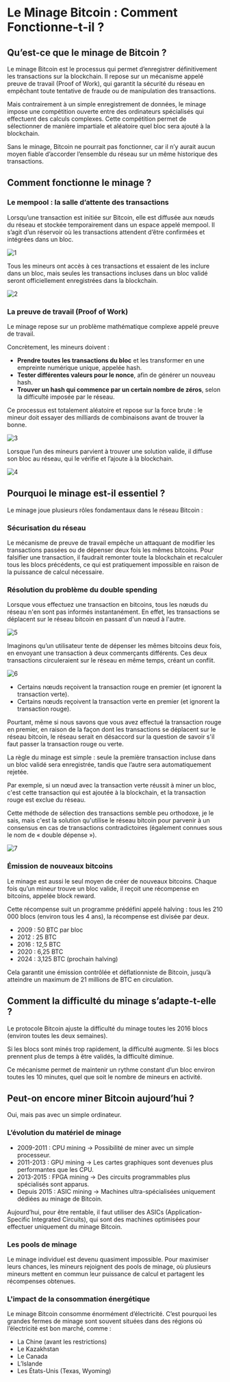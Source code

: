 # Le Minage Bitcoin : Comment Fonctionne-t-il ?

## Qu’est-ce que le minage de Bitcoin ?

Le minage Bitcoin est le processus qui permet d’enregistrer définitivement les transactions sur la blockchain. Il repose sur un mécanisme appelé preuve de travail (Proof of Work), qui garantit la sécurité du réseau en empêchant toute tentative de fraude ou de manipulation des transactions.

Mais contrairement à un simple enregistrement de données, le minage impose une compétition ouverte entre des ordinateurs spécialisés qui effectuent des calculs complexes. Cette compétition permet de sélectionner de manière impartiale et aléatoire quel bloc sera ajouté à la blockchain.

Sans le minage, Bitcoin ne pourrait pas fonctionner, car il n’y aurait aucun moyen fiable d’accorder l’ensemble du réseau sur un même historique des transactions.

## Comment fonctionne le minage ?

### Le mempool : la salle d’attente des transactions

Lorsqu’une transaction est initiée sur Bitcoin, elle est diffusée aux nœuds du réseau et stockée temporairement dans un espace appelé mempool. Il s’agit d’un réservoir où les transactions attendent d’être confirmées et intégrées dans un bloc.

![1](https://raw.githubusercontent.com/BenBktech/Apprendre-Bitcoin/refs/heads/main/3.%20Le%20minage/images/1.png)

Tous les mineurs ont accès à ces transactions et essaient de les inclure dans un bloc, mais seules les transactions incluses dans un bloc validé seront officiellement enregistrées dans la blockchain.

![2](https://raw.githubusercontent.com/BenBktech/Apprendre-Bitcoin/refs/heads/main/3.%20Le%20minage/images/2.png)

### La preuve de travail (Proof of Work)

Le minage repose sur un problème mathématique complexe appelé preuve de travail.

Concrètement, les mineurs doivent :

- **Prendre toutes les transactions du bloc** et les transformer en une empreinte numérique unique, appelée hash.
- **Tester différentes valeurs pour le nonce**, afin de générer un nouveau hash.
- **Trouver un hash qui commence par un certain nombre de zéros**, selon la difficulté imposée par le réseau.

Ce processus est totalement aléatoire et repose sur la force brute : le mineur doit essayer des milliards de combinaisons avant de trouver la bonne.

![3](https://raw.githubusercontent.com/BenBktech/Apprendre-Bitcoin/refs/heads/main/3.%20Le%20minage/images/3.png)

Lorsque l’un des mineurs parvient à trouver une solution valide, il diffuse son bloc au réseau, qui le vérifie et l’ajoute à la blockchain.

![4](https://raw.githubusercontent.com/BenBktech/Apprendre-Bitcoin/refs/heads/main/3.%20Le%20minage/images/4.png)

## Pourquoi le minage est-il essentiel ?

Le minage joue plusieurs rôles fondamentaux dans le réseau Bitcoin :

### Sécurisation du réseau

Le mécanisme de preuve de travail empêche un attaquant de modifier les transactions passées ou de dépenser deux fois les mêmes bitcoins. Pour falsifier une transaction, il faudrait remonter toute la blockchain et recalculer tous les blocs précédents, ce qui est pratiquement impossible en raison de la puissance de calcul nécessaire.

### Résolution du problème du double spending

Lorsque vous effectuez une transaction en bitcoins, tous les nœuds du réseau n'en sont pas informés instantanément. En effet, les transactions se déplacent sur le réseau bitcoin en passant d'un nœud à l'autre.

![5](https://raw.githubusercontent.com/BenBktech/Apprendre-Bitcoin/refs/heads/main/3.%20Le%20minage/images/5.png)

Imaginons qu’un utilisateur tente de dépenser les mêmes bitcoins deux fois, en envoyant une transaction à deux commerçants différents. Ces deux transactions circuleraient sur le réseau en même temps, créant un conflit.

![6](https://raw.githubusercontent.com/BenBktech/Apprendre-Bitcoin/refs/heads/main/3.%20Le%20minage/images/6.png)

- Certains nœuds reçoivent la transaction rouge en premier (et ignorent la transaction verte).
- Certains nœuds reçoivent la transaction verte en premier (et ignorent la transaction rouge).

Pourtant, même si nous savons que vous avez effectué la transaction rouge en premier, en raison de la façon dont les transactions se déplacent sur le réseau bitcoin, le réseau serait en désaccord sur la question de savoir s'il faut passer la transaction rouge ou verte.

La règle du minage est simple : seule la première transaction incluse dans un bloc validé sera enregistrée, tandis que l’autre sera automatiquement rejetée.

Par exemple, si un nœud avec la transaction verte réussit à miner un bloc, c'est cette transaction qui est ajoutée à la blockchain, et la transaction rouge est exclue du réseau.

Cette méthode de sélection des transactions semble peu orthodoxe, je le sais, mais c'est la solution qu'utilise le réseau bitcoin pour parvenir à un consensus en cas de transactions contradictoires (également connues sous le nom de « double dépense »).

![7](https://raw.githubusercontent.com/BenBktech/Apprendre-Bitcoin/refs/heads/main/3.%20Le%20minage/images/7.png)

### Émission de nouveaux bitcoins

Le minage est aussi le seul moyen de créer de nouveaux bitcoins. Chaque fois qu’un mineur trouve un bloc valide, il reçoit une récompense en bitcoins, appelée block reward.

Cette récompense suit un programme prédéfini appelé halving : tous les 210 000 blocs (environ tous les 4 ans), la récompense est divisée par deux.

- 2009 : 50 BTC par bloc
- 2012 : 25 BTC
- 2016 : 12,5 BTC
- 2020 : 6,25 BTC
- 2024 : 3,125 BTC (prochain halving)

Cela garantit une émission contrôlée et déflationniste de Bitcoin, jusqu’à atteindre un maximum de 21 millions de BTC en circulation.

## Comment la difficulté du minage s’adapte-t-elle ?

Le protocole Bitcoin ajuste la difficulté du minage toutes les 2016 blocs (environ toutes les deux semaines).

Si les blocs sont minés trop rapidement, la difficulté augmente.
Si les blocs prennent plus de temps à être validés, la difficulté diminue.

Ce mécanisme permet de maintenir un rythme constant d’un bloc environ toutes les 10 minutes, quel que soit le nombre de mineurs en activité.

## Peut-on encore miner Bitcoin aujourd’hui ?

Oui, mais pas avec un simple ordinateur.

### L’évolution du matériel de minage

- 2009-2011 : CPU mining → Possibilité de miner avec un simple processeur.
- 2011-2013 : GPU mining → Les cartes graphiques sont devenues plus performantes que les CPU.
- 2013-2015 : FPGA mining → Des circuits programmables plus spécialisés sont apparus.
- Depuis 2015 : ASIC mining → Machines ultra-spécialisées uniquement dédiées au minage de Bitcoin.

Aujourd’hui, pour être rentable, il faut utiliser des ASICs (Application-Specific Integrated Circuits), qui sont des machines optimisées pour effectuer uniquement du minage Bitcoin.

### Les pools de minage

Le minage individuel est devenu quasiment impossible. Pour maximiser leurs chances, les mineurs rejoignent des pools de minage, où plusieurs mineurs mettent en commun leur puissance de calcul et partagent les récompenses obtenues.

### L'impact de la consommation énergétique
Le minage Bitcoin consomme énormément d’électricité. C’est pourquoi les grandes fermes de minage sont souvent situées dans des régions où l’électricité est bon marché, comme :

- La Chine (avant les restrictions)
- Le Kazakhstan
- Le Canada
- L’Islande
- Les États-Unis (Texas, Wyoming)